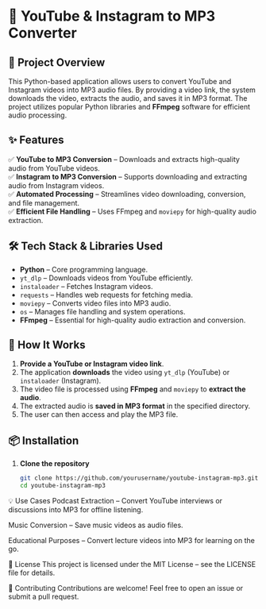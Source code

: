 # 🎵 YouTube & Instagram to MP3 Converter  

## 📌 Project Overview  
This Python-based application allows users to convert YouTube and Instagram videos into MP3 audio files. By providing a video link, the system downloads the video, extracts the audio, and saves it in MP3 format. The project utilizes popular Python libraries and **FFmpeg** software for efficient audio processing.  

## ✨ Features  
✅ **YouTube to MP3 Conversion** – Downloads and extracts high-quality audio from YouTube videos.  
✅ **Instagram to MP3 Conversion** – Supports downloading and extracting audio from Instagram videos.  
✅ **Automated Processing** – Streamlines video downloading, conversion, and file management.  
✅ **Efficient File Handling** – Uses FFmpeg and `moviepy` for high-quality audio extraction.  

## 🛠️ Tech Stack & Libraries Used  
- **Python** – Core programming language.  
- `yt_dlp` – Downloads videos from YouTube efficiently.  
- `instaloader` – Fetches Instagram videos.  
- `requests` – Handles web requests for fetching media.  
- `moviepy` – Converts video files into MP3 audio.  
- `os` – Manages file handling and system operations.  
- **FFmpeg** – Essential for high-quality audio extraction and conversion.  

## 🔧 How It Works  
1. **Provide a YouTube or Instagram video link**.  
2. The application **downloads** the video using `yt_dlp` (YouTube) or `instaloader` (Instagram).  
3. The video file is processed using **FFmpeg** and `moviepy` to **extract the audio**.  
4. The extracted audio is **saved in MP3 format** in the specified directory.  
5. The user can then access and play the MP3 file.  

## 📦 Installation  
1. **Clone the repository**  
   ```sh
   git clone https://github.com/yourusername/youtube-instagram-mp3.git
   cd youtube-instagram-mp3

💡 Use Cases
Podcast Extraction – Convert YouTube interviews or discussions into MP3 for offline listening.

Music Conversion – Save music videos as audio files.

Educational Purposes – Convert lecture videos into MP3 for learning on the go.

📜 License
This project is licensed under the MIT License – see the LICENSE file for details.

🤝 Contributing
Contributions are welcome! Feel free to open an issue or submit a pull request.
